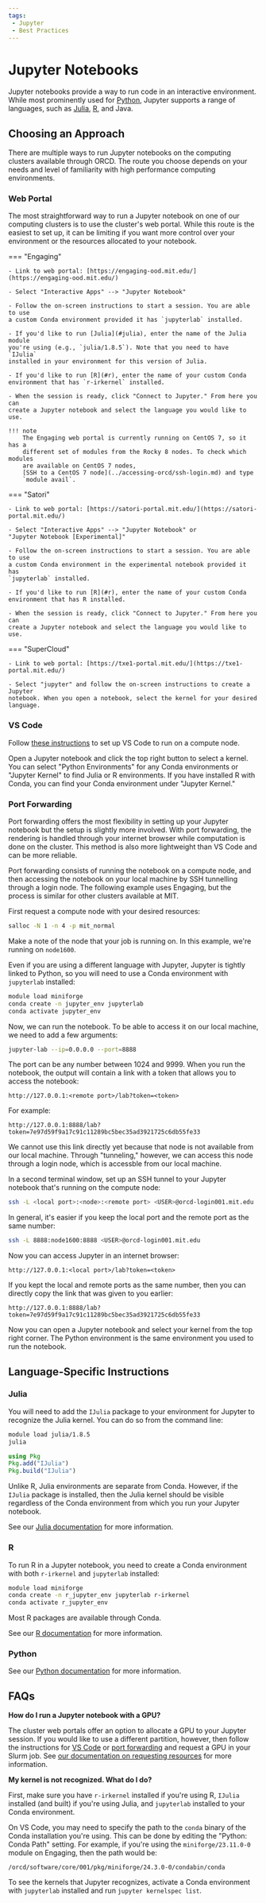 ```yaml
---
tags:
 - Jupyter
 - Best Practices
---
```


# Jupyter Notebooks

Jupyter notebooks provide a way to run code in an interactive environment. While
most prominently used for [Python](../software/python.md), Jupyter supports a
range of languages, such as [Julia](../software/julia.md),
[R](../software/R.md), and Java.

## Choosing an Approach

There are multiple ways to run Jupyter notebooks on the computing clusters
available through ORCD. The route you choose depends on your needs and level of
familiarity with high performance computing environments.

### Web Portal

The most straightforward way to run a Jupyter notebook on one of our computing
clusters is to use the cluster's web portal. While this route is the easiest
to set up, it can be limiting if you want more control over your environment
or the resources allocated to your notebook.

=== "Engaging"

    - Link to web portal: [https://engaging-ood.mit.edu/](https://engaging-ood.mit.edu/)

    - Select "Interactive Apps" --> "Jupyter Notebook"

    - Follow the on-screen instructions to start a session. You are able to use
    a custom Conda environment provided it has `jupyterlab` installed.

    - If you'd like to run [Julia](#julia), enter the name of the Julia module
    you're using (e.g., `julia/1.8.5`). Note that you need to have `IJulia`
    installed in your environment for this version of Julia.

    - If you'd like to run [R](#r), enter the name of your custom Conda
    environment that has `r-irkernel` installed.

    - When the session is ready, click "Connect to Jupyter." From here you can
    create a Jupyter notebook and select the language you would like to use.

    !!! note
        The Engaging web portal is currently running on CentOS 7, so it has a
        different set of modules from the Rocky 8 nodes. To check which modules
        are available on CentOS 7 nodes,
        [SSH to a CentOS 7 node](../accessing-orcd/ssh-login.md) and type
        `module avail`.

=== "Satori"

    - Link to web portal: [https://satori-portal.mit.edu/](https://satori-portal.mit.edu/)

    - Select "Interactive Apps" --> "Jupyter Notebook" or
    "Jupyter Notebook [Experimental]"

    - Follow the on-screen instructions to start a session. You are able to use
    a custom Conda environment in the experimental notebook provided it has
    `jupyterlab` installed.

    - If you'd like to run [R](#r), enter the name of your custom Conda
    environment that has R installed.

    - When the session is ready, click "Connect to Jupyter." From here you can
    create a Jupyter notebook and select the language you would like to use.

=== "SuperCloud"

    - Link to web portal: [https://txe1-portal.mit.edu/](https://txe1-portal.mit.edu/)

    - Select "jupyter" and follow the on-screen instructions to create a Jupyter
    notebook. When you open a notebook, select the kernel for your desired
    language.


### VS Code

Follow [these instructions](./vscode.md) to set up VS Code to run on a compute
node.

Open a Jupyter notebook and click the top right button to select a kernel. You
can select "Python Environments" for any Conda environments or "Jupyter Kernel"
to find Julia or R environments. If you have installed R with Conda, you can
find your Conda environment under "Jupyter Kernel."

### Port Forwarding

Port forwarding offers the most flexibility in setting up your Jupyter notebook
but the setup is slightly more involved. With port forwarding, the rendering
is handled through your internet browser while computation is done on the
cluster. This method is also more lightweight than VS Code and can be more
reliable.

Port forwarding consists of running the notebook on a compute node, and then
accessing the notebook on your local machine by SSH tunnelling through a login
node. The following example uses Engaging, but the process is similar for other
clusters available at MIT.

First request a compute node with your desired resources:

```bash
salloc -N 1 -n 4 -p mit_normal
```

Make a note of the node that your job is running on. In this example, we're
running on `node1600`.

Even if you are using a different language with Jupyter, Jupyter is tightly
linked to Python, so you will need to use a Conda environment with
`jupyterlab` installed:

```bash
module load miniforge
conda create -n jupyter_env jupyterlab
conda activate jupyter_env
```

Now, we can run the notebook. To be able to access it on our local machine, we
need to add a few arguments:

```bash
jupyter-lab --ip=0.0.0.0 --port=8888
```

The port can be any number between 1024 and 9999. When you run the notebook,
the output will contain a link with a token that allows you to access the
notebook:

```
http://127.0.0.1:<remote port>/lab?token=<token>
```

For example:

```
http://127.0.0.1:8888/lab?token=7e97d59f9a17c91c11289bc5bec35ad3921725c6db55fe33
```

We cannot use this link directly yet because that node is not available from our
local machine. Through "tunneling," however, we can access this node through
a login node, which is accessble from our local machine.

In a second terminal window, set up an SSH tunnel to your Jupyter notebook
that's running on the compute node:

```bash
ssh -L <local port>:<node>:<remote port> <USER>@orcd-login001.mit.edu
```

In general, it's easier if you keep the local port and the remote port as the
same number:

```bash
ssh -L 8888:node1600:8888 <USER>@orcd-login001.mit.edu
```

Now you can access Jupyter in an internet browser:

```
http://127.0.0.1:<local port>/lab?token=<token>
```

If you kept the local and remote ports as the same number, then you can directly
copy the link that was given to you earlier:

```
http://127.0.0.1:8888/lab?token=7e97d59f9a17c91c11289bc5bec35ad3921725c6db55fe33
```

Now you can open a Jupyter notebook and select your kernel from the top right
corner. The Python environment is the same environment you used to run the
notebook.

## Language-Specific Instructions

### Julia

You will need to add the `IJulia` package to your
environment for Jupyter to recognize the Julia kernel. You can do so from
the command line:

```bash title="Bash"
module load julia/1.8.5
julia
```
```julia title="Julia"
using Pkg
Pkg.add("IJulia")
Pkg.build("IJulia")
```

Unlike R, Julia environments are separate from Conda. However, if the `IJulia`
package is installed, then the Julia kernel should be visible regardless of the
Conda environment from which you run your Jupyter notebook.

See our [Julia documentation](../software/julia.md) for more information.

### R

To run R in a Jupyter notebook, you need to create a Conda environment with
both `r-irkernel` and `jupyterlab` installed:

```bash
module load miniforge
conda create -n r_jupyter_env jupyterlab r-irkernel
conda activate r_jupyter_env
```

Most R packages are available through Conda.

See our [R documentation](../software/R.md) for more information.

### Python

See our [Python documentation](../software/python.md) for more information.

## FAQs

**How do I run a Jupyter notebook with a GPU?**

The cluster web portals offer an option to allocate a GPU to your Jupyter
session. If you would like to use a different partition, however, then follow
the instructions for [VS Code](#vs-code) or [port forwarding](#port-forwarding)
and request a GPU in your Slurm job. See [our documentation on requesting
resources](../running-jobs/requesting-resources.md#gpus) for more information.

**My kernel is not recognized. What do I do?**

First, make sure you have `r-irkernel` installed if you're using R, `IJulia`
installed (and built) if you're using Julia, and `jupyterlab` installed to
your Conda environment.

On VS Code, you may need to specify the path to the `conda` binary of the Conda installation you're
using. This can be done by editing the "Python: Conda Path" setting.
For example, if you're using the `miniforge/23.11.0-0` module on Engaging,
then the path would be:

```
/orcd/software/core/001/pkg/miniforge/24.3.0-0/condabin/conda
```

To see the kernels that Jupyter recognizes, activate a Conda environment with
`jupyterlab` installed and run `jupyter kernelspec list`.
